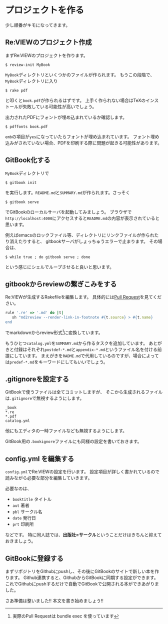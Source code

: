 # プロジェクトを作る

少し順番がキモになってきます。

## Re:VIEWのプロジェクト作成

まずRe:VIEWのプロジェクトを作ります。

    $ review-init MyBook

`MyBook`ディレクトリといくつかのファイルが作られます。
もうこの段階で、`MyBook`ディレクトリに入り

    $ rake pdf

と叩くと`book.pdf`が作られるはずです。
上手く作られない場合はTeXのインストールが失敗している可能性が高いでしょう。

出力されたPDFにフォントが埋め込まれているか確認します。

    $ pdffonts book.pdf

`emb`の項目が`yes`になっていたらフォントが埋め込まれています。
フォント埋め込みがされていない場合、PDFを印刷する際に問題が起きる可能性があります。

## GitBook化する

`MyBook`ディレクトリで

    $ gitbook init

を実行します。`README.md`と`SUMMARY.md`が作られます。さっそく

    $ gitbook serve

でGitBookのローカルサーバを起動してみましょう。
ブラウザで`http://localhost:4000`にアクセスすると`README.md`の内容が表示されていると思います。

例えばemacsのロックファイル等、ディレクトリにリンクファイルが作られたり消えたりすると、
gitbookサーバがしょっちゅうエラーで止まります。
その場合は、

    $ while true ; do gitbook serve ; done

という感じにシェルでループさせると良いと思います。

## gitbookからreviewの繋ぎこみをする

Re:VIEWが生成するRakefileを編集します。
具体的には[Pull Request](https://github.com/np-complete/TechBookFes01/pull/2)を見てください。

```ruby
rule '.re' => '.md' do |t|
   sh "md2review --render-link-in-footnote #{t.source} > #{t.name}
end
```

でmarkdownからreview形式[^1]に変換しています。

[^1]: 実際のPull Requestは bundle exec を使っています

もうひとつ`catalog.yml`を`SUMMARY.md`から作るタスクを追加しています。
あとがきと付録はそれぞれ`postdef-*.md`と`appendix-*.md`というファイル名を付ける前提にしています。
まえがきを`RADME.md`で代用しているのですが、場合によっては`predef-*.md`をキーワードにしてもいいでしょう。

## .gitignoreを設定する

GitBookで使うファイルは全てコミットしますが、
そこから生成されるファイルは`.gitignore`で無視するようにします。

```
_book
*.re
*.pdf
catalog.yml
```

他にもエディタの一時ファイルなども無視するようにします。

GitBook用の`.bookignore`ファイルにも同様の設定を書いておきます。

## config.yml を編集する

`config.yml`でRe:VIEWの設定を行います。
設定項目が詳しく書かれているので読みながら必要な部分を編集していきます。

必要なのは、

- `booktitle` タイトル
- `aut` 著者
- `pbl` サークル名
- `date` 発行日
- `prt` 印刷所

などです。
特に同人誌では、**出版社=サークル**ということだけはきちんと抑えておきましょう。

## GitBookに登録する

まずリポジトリをGithubにpushし、その後にGitBookのサイトで新しい本を作ります。
Github連携すると、GithubからGitBookに同期する設定ができます。
これでGithubにpushするだけで自動でGitBookで公開される本ができあがりました。

さあ準備は整いました!!
本文を書き始めましょう!!
